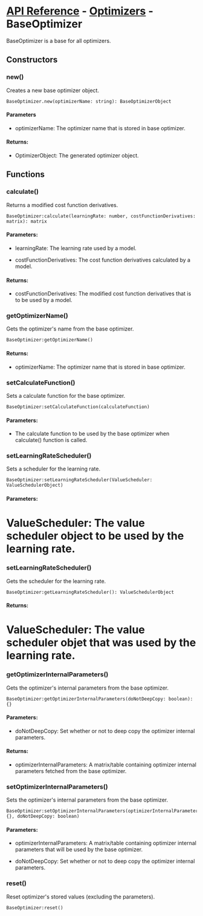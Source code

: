 # [API Reference](../../API.md) - [Optimizers](../Optimizers.md) - BaseOptimizer

BaseOptimizer is a base for all optimizers.

## Constructors

### new()

Creates a new base optimizer object.

```
BaseOptimizer.new(optimizerName: string): BaseOptimizerObject
```

#### Parameters

* optimizerName: The optimizer name that is stored in base optimizer.

#### Returns:

* OptimizerObject: The generated optimizer object.

## Functions

### calculate()

Returns a modified cost function derivatives.

```
BaseOptimizer:calculate(learningRate: number, costFunctionDerivatives: matrix): matrix
```

#### Parameters:

* learningRate: The learning rate used by a model.

* costFunctionDerivatives: The cost function derivatives calculated by a model.

#### Returns:

* costFunctionDerivatives: The modified cost function derivatives that is to be used by a model.

### getOptimizerName()

Gets the optimizer's name from the base optimizer.

```
BaseOptimizer:getOptimizerName()
```

#### Returns:

* optimizerName: The optimizer name that is stored in base optimizer.

### setCalculateFunction()

Sets a calculate function for the base optimizer.

```
BaseOptimizer:setCalculateFunction(calculateFunction)
```

#### Parameters:

* The calculate function to be used by the base optimizer when calculate() function is called.

### setLearningRateScheduler()

Sets a scheduler for the learning rate.

```
BaseOptimizer:setLearningRateScheduler(ValueScheduler: ValueSchedulerObject)
```

#### Parameters:

# ValueScheduler: The value scheduler object to be used by the learning rate.

### setLearningRateScheduler()

Gets the scheduler for the learning rate.

```
BaseOptimizer:getLearningRateScheduler(): ValueSchedulerObject
```

#### Returns:

# ValueScheduler: The value scheduler objet that was used by the learning rate.

### getOptimizerInternalParameters()

Gets the optimizer's internal parameters from the base optimizer.

```
BaseOptimizer:getOptimizerInternalParameters(doNotDeepCopy: boolean): {}
```

#### Parameters:

* doNotDeepCopy: Set whether or not to deep copy the optimizer internal parameters.

#### Returns:

* optimizerInternalParameters: A matrix/table containing optimizer internal parameters fetched from the base optimizer.

### setOptimizerInternalParameters()

Sets the optimizer's internal parameters from the base optimizer.

```
BaseOptimizer:setOptimizerInternalParameters(optimizerInternalParameters: {}, doNotDeepCopy: boolean)
```

#### Parameters:

* optimizerInternalParameters: A matrix/table containing optimizer internal parameters that will be used by the base optimizer.

* doNotDeepCopy: Set whether or not to deep copy the optimizer internal parameters.

### reset()

Reset optimizer's stored values (excluding the parameters).

```
BaseOptimizer:reset()
```
